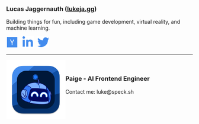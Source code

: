 ### <span>Lucas Jaggernauth</span> (<span style="color: #438CEE;">[lukeja.gg](https://lukeja.gg)</span>)

Building things for fun, including game development, virtual reality, and machine learning.


<div style="display: flex; gap: 10px; color: transparent;">
  <a href="https://www.ycombinator.com/companies/speck" target="_blank" aria-label="Y Combinator" style="color: transparent;">
    <img src="assets/ycombinator.svg" alt="Y Combinator" height="32" width="32">
  </a>
  <a href="https://linkedin.com/in/lucasjagg" target="_blank" aria-label="LinkedIn" class="s1xshr07" style="color: transparent;">
    <img src="assets/linkedin.svg" alt="LinkedIn" height="32" width="32">
  </a>
  <a href="https://twitter.com/lukejagg" target="_blank" aria-label="Twitter" style="color: transparent;">
    <img src="assets/twitter.svg" alt="Twitter" height="32" width="32">
  </a>
</div>

---

<a href="https://paige.sh"><img align="left" src="assets/paige-app.png" alt="Paige - AI Frontend Engineer" width="160"></a>
​ <!-- NO WIDTH SPACE -->
<h3><b>Paige</b> - AI Frontend Engineer</h3>
<p>Contact me: luke@speck.sh</p>

<!-- <table style="display: flex; gap: 10px;">
  <tr>
    <td>
      <a href="https://www.ycombinator.com/companies/speck" target="_blank" aria-label="Y Combinator" class="s1xshr07">
        <img src="assets/ycombinator.svg" alt="Y Combinator" height="32" width="32">
      </a>
    </td>
    <td>
      <a href="https://linkedin.com/in/lucasjagg" target="_blank" aria-label="LinkedIn" class="s1xshr07">
        <img src="assets/linkedin.svg" alt="LinkedIn" height="32" width="32">
      </a>
    </td>
    <td>
      <a href="https://twitter.com/lukejagg" target="_blank" aria-label="Twitter" class="s1xshr07">
        <img src="assets/twitter.svg" alt="Twitter" height="32" width="32">
      </a>
    </td>
  </tr>
</table> -->

<!-- 
<h3><b>Paige</b> - AI Frontend Engineer</h3>
<p>Contact me: luke@speck.sh</p>

<a href="https://paige.sh"><img src="assets/paige-app.png" alt="Paige - AI Frontend Engineer" width="160"></a> -->

<!-- <div style="flex" align="center">
  <a href="https://paige.sh"><img src="assets/paige-app.png" alt="Paige - AI Frontend Engineer" width="160"></a>
  <div style="margin-left: 16px; margin-top: -16px">
    <h3><b>Paige</b> - AI Frontend Engineer</h3>
    <p>Contact me: luke@speck.sh</p>
  </div>
</div> -->


<!-- <table cellpadding="0">
    <tr style="padding: 0; vertical-align: top; height: 160px;">
        <td>
            <a href="https://paige.sh"><img src="assets/paige-app.png" alt="Paige - AI Frontend Engineer" width="160"></a>
        </td>
        <td>
            <h3><b>Paige</b> - AI Frontend Engineer</h3>
            <p>Contact me: luke@speck.sh</p>
        </td>
    </tr>
</table> -->

<!-- <div>
    <img align="top" src="assets/paige-app.png" alt="Paige - AI Frontend Engineer" width="160"/>
    <div style="margin-left: 16px; margin-top: 30px;">
        <h3><b>Paige</b> - AI Frontend Engineer</h3>
        <p>Contact me: luke@speck.sh</p>
    </div>
</div> -->
